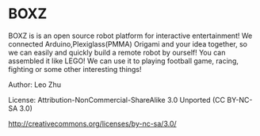 BOXZ
====

BOXZ is is an open source robot platform for interactive entertainment! We connected Arduino,Plexiglass(PMMA) Origami and your idea together, so we can easily and quickly build a remote robot by ourself! You can assembled it like LEGO! We can use it to playing football game, racing, fighting or some other interesting things!

Author: Leo Zhu 


License: Attribution-NonCommercial-ShareAlike 3.0 Unported (CC BY-NC-SA 3.0) 

http://creativecommons.org/licenses/by-nc-sa/3.0/ 
